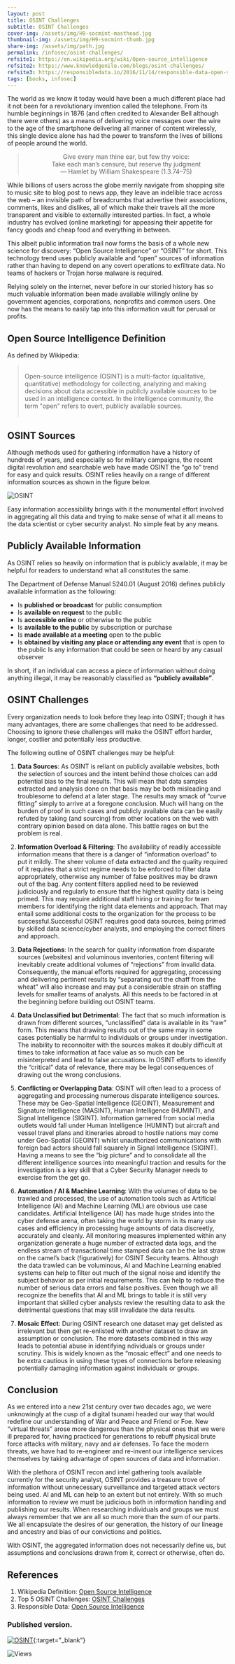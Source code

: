 ```yaml
---
layout: post
title: OSINT Challenges
subtitle: OSINT Challenges
cover-img: /assets/img/H9-socmint-masthead.jpg
thumbnail-img: /assets/img/H9-socmint-thumb.jpg
share-img: /assets/img/path.jpg
permalink: /infosec/osint-challenges/
refsite1: https://en.wikipedia.org/wiki/Open-source_intelligence
refsite2: https://www.knowledgenile.com/blogs/osint-challenges/
refsite3: https://responsibledata.io/2016/11/14/responsible-data-open-source-intelligence/
tags: [books, infosec]
---
```


The world as we know it today would have been a much different place had it not been for a revolutionary invention called the telephone. From its humble beginnings in 1876 (and often credited to Alexander Bell although there were others) as a means of delivering voice messages over the wire to the age of the smartphone delivering all manner of content wirelessly, this single device alone has had the power to transform the lives of billions of people around the world.

<blockquote>

<p align="center">
Give every man thine ear, but few thy voice:<br/>
Take each man’s censure, but reserve thy judgment<br/>
― Hamlet by William Shakespeare  (1.3.74–75)
</p>

</blockquote>

While billions of users across the globe merrily navigate from shopping site to music site to blog post to news app, they leave an indelible trace across the web – an invisible path of breadcrumbs that advertise their associations, comments, likes and dislikes, all of which make their travels all the more transparent and visible to externally interested parties. In fact, a whole industry has evolved (online marketing) for appeasing their appetite for fancy goods and cheap food and everything in between.

This albeit public information trail now forms the basis of a whole new science for discovery: “Open Source Intelligence” or “OSINT” for short. This technology trend uses publicly available and “open” sources of information rather than having to depend on any covert operations to exfiltrate data. No teams of hackers or Trojan horse malware is required.

Relying solely on the internet, never before in our storied history has so much valuable information been made available willingly online by government agencies, corporations, nonprofits and common users. One now has the means to easily tap into this information vault for perusal or profits.

## Open Source Intelligence Definition

As defined by Wikipedia:

<blockquote>

<p align="left"><br/>
Open-source intelligence (OSINT) is a multi-factor (qualitative, quantitative) methodology for collecting, analyzing and making decisions about data accessible in publicly available sources to be used in an intelligence context. In the intelligence community, the term "open" refers to overt, publicly available sources.<br/><br/>
</p>

</blockquote>

## OSINT Sources

Although methods used for gathering information have a history of hundreds of years, and especially so for military campaigns, the recent digital revolution and searchable web have made OSINT the “go to” trend for easy and quick results. OSINT relies heavily on a range of different information sources as shown in the figure below.

![OSINT](/assets/img/H9-osint-sources-circle.jpg)

Easy information accessibility brings with it the monumental effort involved in aggregating all this data and trying to make sense of what it all means to the data scientist or cyber security analyst. No simple feat by any means.

## Publicly Available Information

As OSINT relies so heavily on information that is publicly available, it may be helpful for readers to understand what all constitutes the same.

The Department of Defense Manual 5240.01 (August 2016) defines publicly available information as the following:

- Is **published or broadcast** for public consumption
- Is **available on request** to the public
- Is **accessible online** or otherwise to the public
- Is **available to the public** by subscription or purchase
- Is **made available at a meeting** open to the public
- Is **obtained by visiting any place or attending any event** that is open to the public Is any information that could be seen or heard by any casual observer

In short, if an individual can access a piece of information without doing anything illegal, it may be reasonably classified as **“publicly available”**.

## OSINT Challenges

Every organization needs to look before they leap into OSINT; though it has many advantages, there are some challenges that need to be addressed. Choosing to ignore these challenges will make the OSINT effort harder, longer, costlier and potentially less productive.

The following outline of OSINT challenges may be helpful:

1. **Data Sources**: As OSINT is reliant on publicly available websites, both the selection of sources and the intent behind
those choices can add potential bias to the final results. This will mean that data samples extracted and analysis done on that basis may be both misleading and troublesome to defend at a later stage. The results may smack of “curve fitting” simply to arrive at a foregone conclusion. Much will hang on the burden of proof in such cases and publicly available data can be easily refuted by taking (and sourcing) from other locations on the web with contrary opinion based on data alone. This battle rages on but the problem is real.
  
2. **Information Overload & Filtering**: The availability of readily accessible information means that there is a danger of “information overload” to put it mildly. The sheer volume of data extracted and the quality required of it requires that a strict regime needs to be enforced to filter data appropriately, otherwise any number of false positives may be drawn out of the bag.
   Any content filters applied need to be reviewed judiciously and regularly to ensure that the highest quality data is being primed. This may require additional staff hiring or training for team members for identifying the right data elements and approach. That may entail some additional costs to the organization for the process to be successful.Successful OSINT requires good data sources, being primed by skilled data science/cyber analysts, and employing the correct filters and approach.

3. **Data Rejections**: In the search for quality information from disparate sources (websites) and voluminous inventories, content filtering will inevitably create additional volumes of “rejections” from invalid data. Consequently, the manual efforts required for aggregating, processing and delivering pertinent results by “separating out the chaff from the wheat” will also increase and may put a considerable strain on staffing levels for smaller teams of analysts. All this needs to be factored in at the beginning before building out OSINT teams.
   
4. **Data Unclassified but Detrimental**: The fact that so much information is drawn from different sources, “unclassified” data is available in its “raw” form. This means that drawing results out of the same may in some cases potentially be harmful to individuals or groups under investigation. The inability to reconnoiter with the sources makes it doubly difficult at times to take information at face value as so much can be misinterpreted and lead to false accusations. In OSINT efforts to identify the “critical” data of relevance, there may be legal consequences of drawing out the wrong conclusions.
   
5. **Conflicting or Overlapping Data**: OSINT will often lead to a process of aggregating and processing numerous disparate intelligence sources. These may be Geo-Spatial Intelligence (GEOINT), Measurement and Signature Intelligence (MASINT), Human Intelligence (HUMINT), and Signal Intelligence (SIGINT).
Information garnered from social media outlets would fall under Human Intelligence (HUMINT) but aircraft and vessel travel plans and itineraries abroad to hostile nations may come under Geo-Spatial (GEOINT) whilst unauthorized communications with foreign bad actors should fall squarely in Signal Intelligence (SIGINT). Having a means to see the “big picture” and to consolidate all the different intelligence sources into meaningful traction and results for the investigation is a key skill that a Cyber Security Manager needs to exercise from the get go.
  
6. **Automation / AI & Machine Learning**: With the volumes of data to be trawled and processed, the use of automation tools such as Artificial Intelligence (AI) and Machine Learning (ML) are obvious use case candidates.
Artificial Intelligence (AI) has made huge strides into the cyber defense arena, often taking the world by storm in its many use cases and efficiency in processing huge amounts of data discreetly, accurately and cleanly. All monitoring measures implemented within any organization generate a huge number of extracted data logs, and the endless stream of transactional time stamped data can be the last straw on the camel’s back (figuratively) for OSINT Security teams. Although the data trawled can be voluminous, AI and Machine Learning enabled systems can help to filter out much of the signal noise and identify the subject behavior as per initial requirements. This can help to reduce the number of serious data errors and false positives.
Even though we all recognize the benefits that AI and ML brings to table it is still very important that skilled cyber analysts review the resulting data to ask the detrimental questions that may still invalidate the data results.
7. **Mosaic Effect**: During OSINT research one dataset may get delisted as irrelevant but then get re-enlisted with another dataset to draw an assumption or conclusion. The more datasets combined in this way leads to potential abuse in identifying ndividuals or groups under scrutiny. This is widely known as the “mosaic effect” and one needs to be extra cautious in using these types of connections before releasing potentially damaging information against individuals or groups.

## Conclusion

As we entered into a new 21st century over two decades ago, we were unknowingly at the cusp of a digital tsunami headed our way that would redefine our understanding of War and Peace and Friend or Foe. New “virtual threats” arose more dangerous than the physical ones that we were ill prepared for, having practiced for generations to rebuff physical brute force attacks with military, navy and air defenses. To face the modern threats, we have had to re-engineer and re-invent our intelligence services themselves by taking advantage of open sources of data and information.

With the plethora of OSINT recon and intel gathering tools available currently for the security analyst, OSINT provides a treasure trove of information without unnecessary surveillance and targeted attack vectors being used. AI and ML can help to an extent but not entirely. With so much information to review we must be judicious both in information handling and publishing our results. When researching individuals and groups we must always remember that we are all so much more than the sum of our parts. We all encapsulate the desires of our generation, the history of our lineage and ancestry and bias of our convictions and politics.

With OSINT, the aggregated information does not necessarily define us, but assumptions and conclusions drawn from it, correct or otherwise, often do.

## References

1. Wikipedia Definition: <a href="{{page.refsite1}}">Open Source Intelligence</a>
2. Top 5 OSINT Challenges: <a href="{{page.refsite2}}">OSINT Challenges</a>
3. Responsible Data: <a href="{{page.refsite3}}">Open Source Intelligence</a>

### Published version.

[![OSINT](/assets/img/H9-socmint-mag-cover.jpg)](/assets/pdfs/H9-socmint-for-hackers.pdf){:target="_blank"}

<div class="views">
    <span class="views">
        <img src="https://visitor-badge.glitch.me/badge?page_id={{ .site.permalink }}" alt="Views"/>
    </span>
</div>